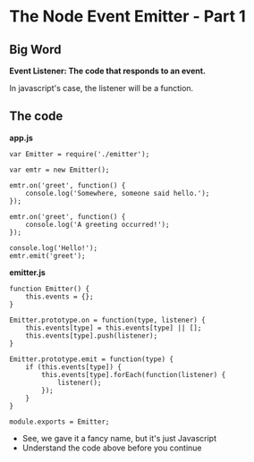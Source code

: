 # The Node Event Emitter - Part 1

## Big Word

**Event Listener: The code that responds to an event.**

In javascript's case, the listener will be a function.

## The code

**app.js**

```
var Emitter = require('./emitter');

var emtr = new Emitter();

emtr.on('greet', function() {
	console.log('Somewhere, someone said hello.');
});

emtr.on('greet', function() {
	console.log('A greeting occurred!');
});

console.log('Hello!');
emtr.emit('greet');

```

**emitter.js**
```
function Emitter() {
	this.events = {};
}

Emitter.prototype.on = function(type, listener) {
	this.events[type] = this.events[type] || [];
	this.events[type].push(listener);
}

Emitter.prototype.emit = function(type) {
	if (this.events[type]) {
		this.events[type].forEach(function(listener) {
			listener();
		});
	}
}

module.exports = Emitter;

```

+ See, we gave it a fancy name, but it's just Javascript
+ Understand the code above before you continue
